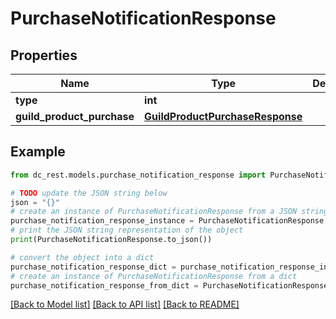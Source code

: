 # PurchaseNotificationResponse


## Properties

Name | Type | Description | Notes
------------ | ------------- | ------------- | -------------
**type** | **int** |  | 
**guild_product_purchase** | [**GuildProductPurchaseResponse**](GuildProductPurchaseResponse.md) |  | [optional] 

## Example

```python
from dc_rest.models.purchase_notification_response import PurchaseNotificationResponse

# TODO update the JSON string below
json = "{}"
# create an instance of PurchaseNotificationResponse from a JSON string
purchase_notification_response_instance = PurchaseNotificationResponse.from_json(json)
# print the JSON string representation of the object
print(PurchaseNotificationResponse.to_json())

# convert the object into a dict
purchase_notification_response_dict = purchase_notification_response_instance.to_dict()
# create an instance of PurchaseNotificationResponse from a dict
purchase_notification_response_from_dict = PurchaseNotificationResponse.from_dict(purchase_notification_response_dict)
```
[[Back to Model list]](../README.md#documentation-for-models) [[Back to API list]](../README.md#documentation-for-api-endpoints) [[Back to README]](../README.md)


